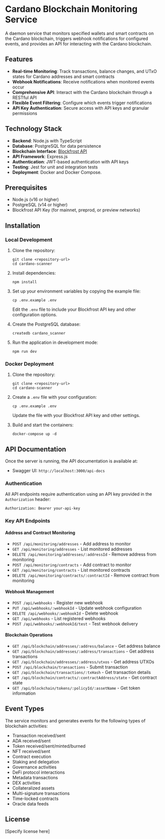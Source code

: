 # Cardano Blockchain Monitoring Service

A daemon service that monitors specified wallets and smart contracts on the Cardano blockchain, triggers webhook notifications for configured events, and provides an API for interacting with the Cardano blockchain.

## Features

- **Real-time Monitoring**: Track transactions, balance changes, and UTxO states for Cardano addresses and smart contracts
- **Webhook Notifications**: Receive notifications when monitored events occur
- **Comprehensive API**: Interact with the Cardano blockchain through a RESTful API
- **Flexible Event Filtering**: Configure which events trigger notifications
- **API Key Authentication**: Secure access with API keys and granular permissions

## Technology Stack

- **Backend**: Node.js with TypeScript
- **Database**: PostgreSQL for data persistence
- **Blockchain Interface**: [Blockfrost API](https://blockfrost.io/)
- **API Framework**: Express.js
- **Authentication**: JWT-based authentication with API keys
- **Testing**: Jest for unit and integration tests
- **Deployment**: Docker and Docker Compose.

## Prerequisites

- Node.js (v16 or higher)
- PostgreSQL (v14 or higher)
- Blockfrost API Key (for mainnet, preprod, or preview networks)

## Installation

### Local Development

1. Clone the repository:
   ```
   git clone <repository-url>
   cd cardano-scanner
   ```

2. Install dependencies:
   ```
   npm install
   ```

3. Set up your environment variables by copying the example file:
   ```
   cp .env.example .env
   ```
   Edit the `.env` file to include your Blockfrost API key and other configuration options.

4. Create the PostgreSQL database:
   ```
   createdb cardano_scanner
   ```

5. Run the application in development mode:
   ```
   npm run dev
   ```

### Docker Deployment

1. Clone the repository:
   ```
   git clone <repository-url>
   cd cardano-scanner
   ```

2. Create a `.env` file with your configuration:
   ```
   cp .env.example .env
   ```
   Update the file with your Blockfrost API key and other settings.

3. Build and start the containers:
   ```
   docker-compose up -d
   ```

## API Documentation

Once the server is running, the API documentation is available at:
- Swagger UI: `http://localhost:3000/api-docs`

### Authentication

All API endpoints require authentication using an API key provided in the `Authorization` header:

```
Authorization: Bearer your-api-key
```

### Key API Endpoints

#### Address and Contract Monitoring

- `POST /api/monitoring/addresses` - Add address to monitor
- `GET /api/monitoring/addresses` - List monitored addresses
- `DELETE /api/monitoring/addresses/:addressId` - Remove address from monitoring
- `POST /api/monitoring/contracts` - Add contract to monitor
- `GET /api/monitoring/contracts` - List monitored contracts
- `DELETE /api/monitoring/contracts/:contractId` - Remove contract from monitoring

#### Webhook Management

- `POST /api/webhooks` - Register new webhook
- `PUT /api/webhooks/:webhookId` - Update webhook configuration
- `DELETE /api/webhooks/:webhookId` - Delete webhook
- `GET /api/webhooks` - List registered webhooks
- `POST /api/webhooks/:webhookId/test` - Test webhook delivery

#### Blockchain Operations

- `GET /api/blockchain/addresses/:address/balance` - Get address balance
- `GET /api/blockchain/addresses/:address/transactions` - Get address transactions
- `GET /api/blockchain/addresses/:address/utxos` - Get address UTXOs
- `POST /api/blockchain/transactions` - Submit transaction
- `GET /api/blockchain/transactions/:txHash` - Get transaction details
- `GET /api/blockchain/contracts/:contractAddress/state` - Get contract state
- `GET /api/blockchain/tokens/:policyId/:assetName` - Get token information

## Event Types

The service monitors and generates events for the following types of blockchain activities:

- Transaction received/sent
- ADA received/sent
- Token received/sent/minted/burned
- NFT received/sent
- Contract execution
- Staking and delegation
- Governance activities
- DeFi protocol interactions
- Metadata transactions
- DEX activities
- Collateralized assets
- Multi-signature transactions
- Time-locked contracts
- Oracle data feeds

## License

[Specify license here]
